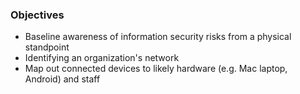 ### Objectives

  * Baseline awareness of information security risks from a physical standpoint
  * Identifying an organization's network
  * Map out connected devices to likely hardware (e.g. Mac laptop, Android) and staff
